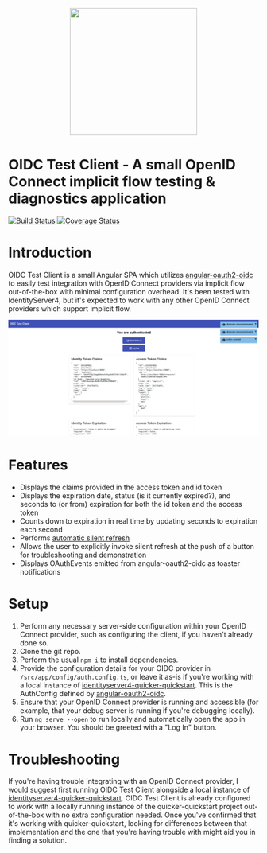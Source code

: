 <p align="center">
  <img height="256px" width="256px" style="text-align: center;" src="https://cdn.rawgit.com/pfbrowning/ng-loading-indicator/master/src/assets/logo.svg">
</p>

# OIDC Test Client - A small OpenID Connect implicit flow testing & diagnostics application 

[![Build Status](https://travis-ci.org/pfbrowning/oidc-test-client.svg?branch=master)](https://travis-ci.org/pfbrowning/oidc-test-client)
[![Coverage Status](https://coveralls.io/repos/github/pfbrowning/oidc-test-client/badge.svg?branch=master)](https://coveralls.io/github/pfbrowning/oidc-test-client?branch=master)

# Introduction

OIDC Test Client is a small Angular SPA which utilizes [angular-oauth2-oidc](https://www.npmjs.com/package/angular-oauth2-oidc) to easily test integration with OpenID Connect providers via implicit flow out-of-the-box with minimal configuration overhead.  It's been tested with IdentityServer4, but it's expected to work with any other OpenID Connect providers which support implicit flow.

![](screenshot.png?raw=true)

# Features
* Displays the claims provided in the access token and id token
* Displays the expiration date, status (is it currently expired?), and seconds to (or from) expiration for both the id token and the access token
* Counts down to expiration in real time by updating seconds to expiration each second
* Performs [automatic silent refresh](https://manfredsteyer.github.io/angular-oauth2-oidc/docs/additional-documentation/refreshing-a-token-(silent-refresh).html)
* Allows the user to explicitly invoke silent refresh at the push of a button for troubleshooting and demonstration
* Displays OAuthEvents emitted from angular-oauth2-oidc as toaster notifications

# Setup
1. Perform any necessary server-side configuration within your OpenID Connect provider, such as configuring the client, if you haven't already done so.
2. Clone the git repo.
3. Perform the usual `npm i` to install dependencies.
4. Provide the configuration details for your OIDC provider in `/src/app/config/auth.config.ts`, or leave it as-is if you're working with a local instance of [identityserver4-quicker-quickstart](https://github.com/pfbrowning/identityserver4-quicker-quickstart).  This is the AuthConfig defined by [angular-oauth2-oidc](https://www.npmjs.com/package/angular-oauth2-oidc).
4. Ensure that your OpenID Connect provider is running and accessible (for example, that your debug server is running if you're debugging locally).
5. Run `ng serve --open` to run locally and automatically open the app in your browser.  You should be greeted with a "Log In" button.

# Troubleshooting
If you're having trouble integrating with an OpenID Connect provider, I would suggest first running OIDC Test Client alongside a local instance of 
[identityserver4-quicker-quickstart](https://github.com/pfbrowning/identityserver4-quicker-quickstart).  OIDC Test Client is already configured to work with a locally running instance of the quicker-quickstart project out-of-the-box with no extra configuration needed.  Once you've confirmed that it's working with quicker-quickstart, looking for differences between that implementation and the one that you're having trouble with might aid you in finding a solution.